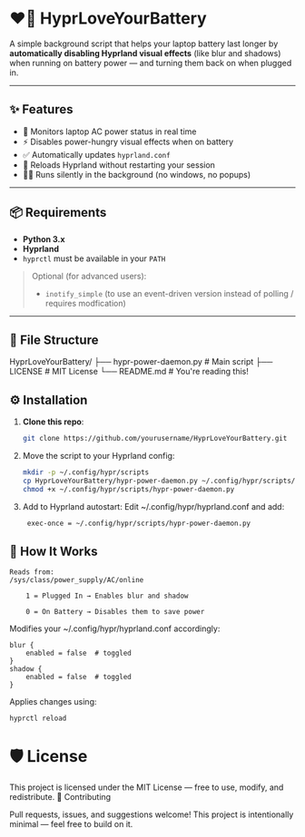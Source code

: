 # ❤️🔋 HyprLoveYourBattery

A simple background script that helps your laptop battery last longer by **automatically disabling Hyprland visual effects** (like blur and shadows) when running on battery power — and turning them back on when plugged in.

---

## ✨ Features

- 📡 Monitors laptop AC power status in real time
- ⚡ Disables power-hungry visual effects when on battery
- ✅ Automatically updates `hyprland.conf`
- 🔁 Reloads Hyprland without restarting your session
- 🧘‍♂️ Runs silently in the background (no windows, no popups)

---

## 📦 Requirements

- **Python 3.x**
- **Hyprland**
- `hyprctl` must be available in your `PATH`

> Optional (for advanced users):
> - `inotify_simple` (to use an event-driven version instead of polling / requires modfication)

---

## 📁 File Structure
HyprLoveYourBattery/
├── hypr-power-daemon.py # Main script
├── LICENSE # MIT License
└── README.md # You're reading this!

## ⚙️ Installation

1. **Clone this repo**:
   ```bash
   git clone https://github.com/yourusername/HyprLoveYourBattery.git

2. Move the script to your Hyprland config:
   ```bash
   mkdir -p ~/.config/hypr/scripts
   cp HyprLoveYourBattery/hypr-power-daemon.py ~/.config/hypr/scripts/
   chmod +x ~/.config/hypr/scripts/hypr-power-daemon.py

3. Add to Hyprland autostart:
Edit ~/.config/hypr/hyprland.conf and add:
   ```bash
    exec-once = ~/.config/hypr/scripts/hypr-power-daemon.py

## 🧠 How It Works

    Reads from:
    /sys/class/power_supply/AC/online

        1 = Plugged In → Enables blur and shadow

        0 = On Battery → Disables them to save power

Modifies your ~/.config/hypr/hyprland.conf accordingly:

    blur {
        enabled = false  # toggled
    }
    shadow {
        enabled = false  # toggled
    }

Applies changes using:

    hyprctl reload


#  🛡️ License

This project is licensed under the MIT License — free to use, modify, and redistribute.
🤝 Contributing

Pull requests, issues, and suggestions welcome!
This project is intentionally minimal — feel free to build on it.
